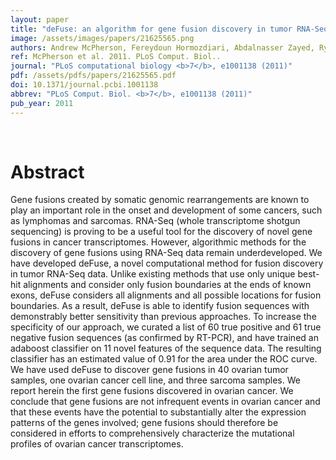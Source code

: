 ```yaml
---
layout: paper
title: "deFuse: an algorithm for gene fusion discovery in tumor RNA-Seq data."
image: /assets/images/papers/21625565.png
authors: Andrew McPherson, Fereydoun Hormozdiari, Abdalnasser Zayed, Ryan Giuliany, Gavin Ha, Mark G F Sun, Malachi Griffith, Alireza Heravi Moussavi, Janine Senz, Nataliya Melnyk, Marina Pacheco, Marco A Marra, Martin Hirst, Torsten O Nielsen, S Cenk Sahinalp, David Huntsman, Sohrab P Shah
ref: McPherson et al. 2011. PLoS Comput. Biol..
journal: "PLoS computational biology <b>7</b>, e1001138 (2011)"
pdf: /assets/pdfs/papers/21625565.pdf
doi: 10.1371/journal.pcbi.1001138
abbrev: "PLoS Comput. Biol. <b>7</b>, e1001138 (2011)"
pub_year: 2011
---
```


<br />
<div data-badge-popover="right" data-badge-type="donut" data-pmid="21625565" data-hide-no-mentions="true" class="altmetric-embed"></div>

# Abstract

Gene fusions created by somatic genomic rearrangements are known to play an important role in the onset and development of some cancers, such as lymphomas and sarcomas. RNA-Seq (whole transcriptome shotgun sequencing) is proving to be a useful tool for the discovery of novel gene fusions in cancer transcriptomes. However, algorithmic methods for the discovery of gene fusions using RNA-Seq data remain underdeveloped. We have developed deFuse, a novel computational method for fusion discovery in tumor RNA-Seq data. Unlike existing methods that use only unique best-hit alignments and consider only fusion boundaries at the ends of known exons, deFuse considers all alignments and all possible locations for fusion boundaries. As a result, deFuse is able to identify fusion sequences with demonstrably better sensitivity than previous approaches. To increase the specificity of our approach, we curated a list of 60 true positive and 61 true negative fusion sequences (as confirmed by RT-PCR), and have trained an adaboost classifier on 11 novel features of the sequence data. The resulting classifier has an estimated value of 0.91 for the area under the ROC curve. We have used deFuse to discover gene fusions in 40 ovarian tumor samples, one ovarian cancer cell line, and three sarcoma samples. We report herein the first gene fusions discovered in ovarian cancer. We conclude that gene fusions are not infrequent events in ovarian cancer and that these events have the potential to substantially alter the expression patterns of the genes involved; gene fusions should therefore be considered in efforts to comprehensively characterize the mutational profiles of ovarian cancer transcriptomes.

